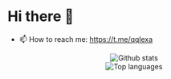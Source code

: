 # Hi there 👋

- 📫 How to reach me: https://t.me/qqlexa

<p align=center>
  <img alt="Github stats" src="https://github-readme-stats.vercel.app/api?username=qqlexa&show_icons=true&count_private=true&theme=react" />
  <br /><img alt="Top languages" src="https://github-readme-stats.vercel.app/api/top-langs/?username=qqlexa&theme=react&card_width=495" />
 </p>

<!--
**qqlexa/qqlexa** is a ✨ _special_ ✨ repository because its `README.md` (this file) appears on your GitHub profile.

Here are some ideas to get you started:

- 🔭 I’m currently working on ...
- 🌱 I’m currently learning ...
- 👯 I’m looking to collaborate on ...
- 🤔 I’m looking for help with ...
- 💬 Ask me about ...
- 📫 How to reach me: ...
- 😄 Pronouns: ...
- ⚡ Fun fact: ...
-->
